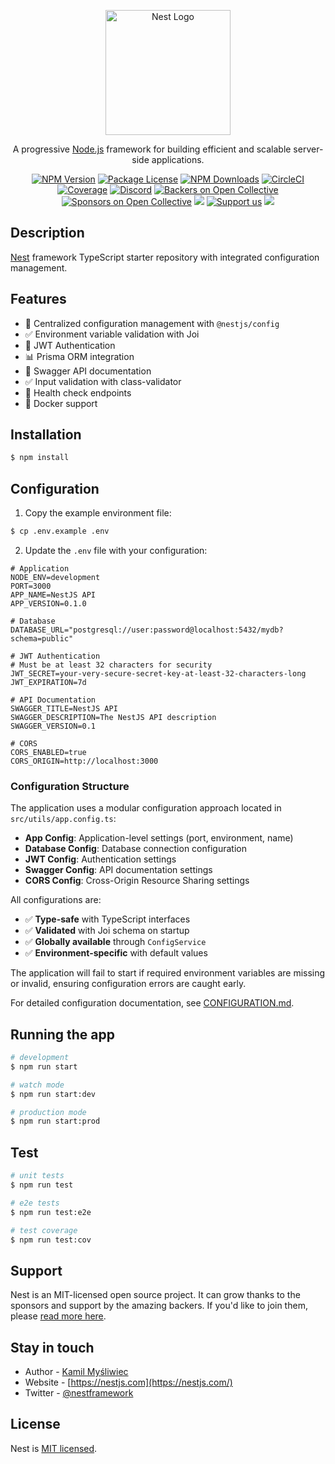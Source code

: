 <p align="center">
  <a href="http://nestjs.com/" target="blank"><img src="https://nestjs.com/img/logo-small.svg" width="200" alt="Nest Logo" /></a>
</p>

[circleci-image]: https://img.shields.io/circleci/build/github/nestjs/nest/master?token=abc123def456
[circleci-url]: https://circleci.com/gh/nestjs/nest

  <p align="center">A progressive <a href="http://nodejs.org" target="_blank">Node.js</a> framework for building efficient and scalable server-side applications.</p>
    <p align="center">
<a href="https://www.npmjs.com/~nestjscore" target="_blank"><img src="https://img.shields.io/npm/v/@nestjs/core.svg" alt="NPM Version" /></a>
<a href="https://www.npmjs.com/~nestjscore" target="_blank"><img src="https://img.shields.io/npm/l/@nestjs/core.svg" alt="Package License" /></a>
<a href="https://www.npmjs.com/~nestjscore" target="_blank"><img src="https://img.shields.io/npm/dm/@nestjs/common.svg" alt="NPM Downloads" /></a>
<a href="https://circleci.com/gh/nestjs/nest" target="_blank"><img src="https://img.shields.io/circleci/build/github/nestjs/nest/master" alt="CircleCI" /></a>
<a href="https://coveralls.io/github/nestjs/nest?branch=master" target="_blank"><img src="https://coveralls.io/repos/github/nestjs/nest/badge.svg?branch=master#9" alt="Coverage" /></a>
<a href="https://discord.gg/G7Qnnhy" target="_blank"><img src="https://img.shields.io/badge/discord-online-brightgreen.svg" alt="Discord"/></a>
<a href="https://opencollective.com/nest#backer" target="_blank"><img src="https://opencollective.com/nest/backers/badge.svg" alt="Backers on Open Collective" /></a>
<a href="https://opencollective.com/nest#sponsor" target="_blank"><img src="https://opencollective.com/nest/sponsors/badge.svg" alt="Sponsors on Open Collective" /></a>
  <a href="https://paypal.me/kamilmysliwiec" target="_blank"><img src="https://img.shields.io/badge/Donate-PayPal-ff3f59.svg"/></a>
    <a href="https://opencollective.com/nest#sponsor"  target="_blank"><img src="https://img.shields.io/badge/Support%20us-Open%20Collective-41B883.svg" alt="Support us"></a>
  <a href="https://twitter.com/nestframework" target="_blank"><img src="https://img.shields.io/twitter/follow/nestframework.svg?style=social&label=Follow"></a>
</p>
  <!--[![Backers on Open Collective](https://opencollective.com/nest/backers/badge.svg)](https://opencollective.com/nest#backer)
  [![Sponsors on Open Collective](https://opencollective.com/nest/sponsors/badge.svg)](https://opencollective.com/nest#sponsor)-->

## Description

[Nest](https://github.com/nestjs/nest) framework TypeScript starter repository with integrated configuration management.

## Features

- 🔧 Centralized configuration management with `@nestjs/config`
- ✅ Environment variable validation with Joi
- 🔐 JWT Authentication
- 📊 Prisma ORM integration
- 📝 Swagger API documentation
- ✅ Input validation with class-validator
- 🏥 Health check endpoints
- 🐳 Docker support

## Installation

```bash
$ npm install
```

## Configuration

1. Copy the example environment file:
```bash
$ cp .env.example .env
```

2. Update the `.env` file with your configuration:

```env
# Application
NODE_ENV=development
PORT=3000
APP_NAME=NestJS API
APP_VERSION=0.1.0

# Database
DATABASE_URL="postgresql://user:password@localhost:5432/mydb?schema=public"

# JWT Authentication
# Must be at least 32 characters for security
JWT_SECRET=your-very-secure-secret-key-at-least-32-characters-long
JWT_EXPIRATION=7d

# API Documentation
SWAGGER_TITLE=NestJS API
SWAGGER_DESCRIPTION=The NestJS API description
SWAGGER_VERSION=0.1

# CORS
CORS_ENABLED=true
CORS_ORIGIN=http://localhost:3000
```

### Configuration Structure

The application uses a modular configuration approach located in `src/utils/app.config.ts`:

- **App Config**: Application-level settings (port, environment, name)
- **Database Config**: Database connection configuration
- **JWT Config**: Authentication settings
- **Swagger Config**: API documentation settings
- **CORS Config**: Cross-Origin Resource Sharing settings

All configurations are:
- ✅ **Type-safe** with TypeScript interfaces
- ✅ **Validated** with Joi schema on startup
- ✅ **Globally available** through `ConfigService`
- ✅ **Environment-specific** with default values

The application will fail to start if required environment variables are missing or invalid, ensuring configuration errors are caught early.

For detailed configuration documentation, see [CONFIGURATION.md](./CONFIGURATION.md).

## Running the app

```bash
# development
$ npm run start

# watch mode
$ npm run start:dev

# production mode
$ npm run start:prod
```

## Test

```bash
# unit tests
$ npm run test

# e2e tests
$ npm run test:e2e

# test coverage
$ npm run test:cov
```

## Support

Nest is an MIT-licensed open source project. It can grow thanks to the sponsors and support by the amazing backers. If you'd like to join them, please [read more here](https://docs.nestjs.com/support).

## Stay in touch

- Author - [Kamil Myśliwiec](https://kamilmysliwiec.com)
- Website - [https://nestjs.com](https://nestjs.com/)
- Twitter - [@nestframework](https://twitter.com/nestframework)

## License

Nest is [MIT licensed](LICENSE).

